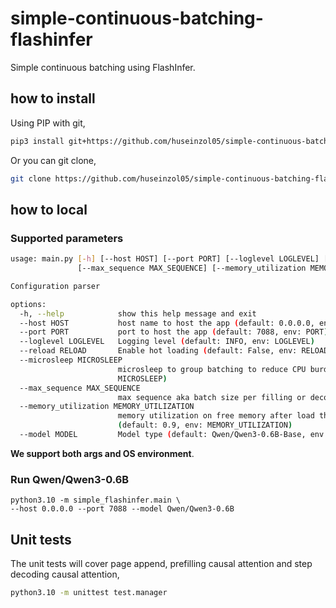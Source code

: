# simple-continuous-batching-flashinfer

Simple continuous batching using FlashInfer.

## how to install

Using PIP with git,

```bash
pip3 install git+https://github.com/huseinzol05/simple-continuous-batching-flashinfer
```

Or you can git clone,

```bash
git clone https://github.com/huseinzol05/simple-continuous-batching-flashinfer && cd simple-continuous-batching-flashinfer
```

## how to local

### Supported parameters

```bash
usage: main.py [-h] [--host HOST] [--port PORT] [--loglevel LOGLEVEL] [--reload RELOAD] [--microsleep MICROSLEEP]
               [--max_sequence MAX_SEQUENCE] [--memory_utilization MEMORY_UTILIZATION] [--model MODEL]

Configuration parser

options:
  -h, --help            show this help message and exit
  --host HOST           host name to host the app (default: 0.0.0.0, env: HOSTNAME)
  --port PORT           port to host the app (default: 7088, env: PORT)
  --loglevel LOGLEVEL   Logging level (default: INFO, env: LOGLEVEL)
  --reload RELOAD       Enable hot loading (default: False, env: RELOAD)
  --microsleep MICROSLEEP
                        microsleep to group batching to reduce CPU burden, 1 / 1e-4 = 10k steps for second (default: 0.0001, env:
                        MICROSLEEP)
  --max_sequence MAX_SEQUENCE
                        max sequence aka batch size per filling or decoding (default: 128.0, env: MAX_SEQUENCE)
  --memory_utilization MEMORY_UTILIZATION
                        memory utilization on free memory after load the model for automatic number of paging for paged attention
                        (default: 0.9, env: MEMORY_UTILIZATION)
  --model MODEL         Model type (default: Qwen/Qwen3-0.6B-Base, env: MODEL)
```

**We support both args and OS environment**.

### Run Qwen/Qwen3-0.6B

```
python3.10 -m simple_flashinfer.main \
--host 0.0.0.0 --port 7088 --model Qwen/Qwen3-0.6B
```

## Unit tests

The unit tests will cover page append, prefilling causal attention and step decoding causal attention,

```bash
python3.10 -m unittest test.manager
```